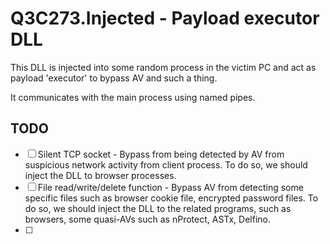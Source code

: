 # Q3C273.Injected - Payload executor DLL

This DLL is injected into some random process in the victim PC and act as payload 'executor' to bypass AV and such a thing.

It communicates with the main process using named pipes.

## TODO
* [ ] Silent TCP socket - Bypass from being detected by AV from suspicious network activity from client process. To do so, we should inject the DLL to browser processes.
* [ ] File read/write/delete function - Bypass AV from detecting some specific files such as browser cookie file, encrypted password files. To do so, we should inject the DLL to the related programs, such as browsers, some quasi-AVs such as nProtect, ASTx, Delfino.
* [ ] 